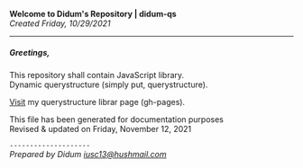 **Welcome to Didum's Repository | didum-qs**<br/>
*Created Friday, 10/29/2021*

---

##### Greetings,

This repository shall contain JavaScript library.<br/>
Dynamic querystructure (simply put, querystructure).

[Visit](https://isdidum.github.io/didum-qs/) my querystructure librar page (gh-pages).

This file has been generated for documentation purposes<br/>
Revised & updated on Friday, November 12, 2021

`--------------------`<br/>
*Prepared by Didum* 
*iusc13@hushmail.com*
